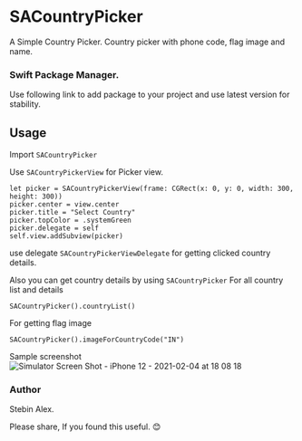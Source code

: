 # SACountryPicker

A Simple Country Picker. 
Country picker with phone code, flag image and name.

### Swift Package Manager. 
Use following link to add package to your project and use latest version for stability.

## Usage 

Import `SACountryPicker`

Use `SACountryPickerView` for Picker view.
```
let picker = SACountryPickerView(frame: CGRect(x: 0, y: 0, width: 300, height: 300))
picker.center = view.center
picker.title = "Select Country"
picker.topColor = .systemGreen
picker.delegate = self
self.view.addSubview(picker) 
```
use delegate `SACountryPickerViewDelegate`
for getting clicked country details.

Also you can get country details by using `SACountryPicker`
For all country list and details
```
SACountryPicker().countryList() 
```
For getting flag image
```
SACountryPicker().imageForCountryCode("IN")
```
Sample screenshot
![Simulator Screen Shot - iPhone 12 - 2021-02-04 at 18 08 18](https://user-images.githubusercontent.com/72264665/106893820-1e486580-6714-11eb-81ec-e9acf8aa9664.png)
### Author

Stebin Alex. 

Please share, If you found this useful. 😊
